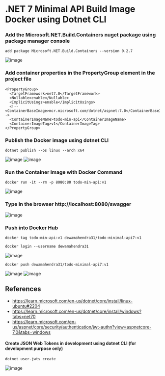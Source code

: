 # .NET 7 Minimal API Build Image Docker using Dotnet CLI

### Add the Microsoft.NET.Build.Containers nuget package using package manager console

```
add package Microsoft.NET.Build.Containers --version 0.2.7
```
![image](https://user-images.githubusercontent.com/31196162/209952797-b0c92560-5d72-46d6-96fc-82f72b53318c.png)

### Add container properties in the PropertyGroup element in the project file
```
<PropertyGroup>
  <TargetFramework>net7.0</TargetFramework>
  <Nullable>enable</Nullable>
  <ImplicitUsings>enable</ImplicitUsings>
  <!--<ContainerBaseImage>mcr.microsoft.com/dotnet/aspnet:7.0</ContainerBaseImage>-->
  <ContainerImageName>todo-min-api</ContainerImageName>
  <ContainerImageTag>v1</ContainerImageTag>
</PropertyGroup>
```

### Publish the Docker image using dotnet CLI

```
dotnet publish --os linux --arch x64
```
![image](https://user-images.githubusercontent.com/31196162/209962610-493fed2c-35dc-4066-b73a-562cc9d3d54f.png)
![image](https://user-images.githubusercontent.com/31196162/209962887-45c9fb48-9ae6-4e5f-8d67-e37b1532ce12.png)


### Run the Container Image with Docker Command
```
docker run -it --rm -p 8080:80 todo-min-api:v1
```
![image](https://user-images.githubusercontent.com/31196162/209968830-1a42cf48-b486-4239-9c77-70dd19e419b3.png)


### Type in the browser http://localhost:8080/swagger
![image](https://user-images.githubusercontent.com/31196162/209963554-ef21ff5c-8c7f-4b49-85c0-2a430efdbbe5.png)

### Push into Docker Hub 
```
docker tag todo-min-api:v1 dewamahendra31/todo-minimal-api7:v1
```
```
docker login --username dewamahendra31
```
![image](https://user-images.githubusercontent.com/31196162/209971038-881031e4-b4f2-4380-b2ec-fd4a0dcb7f47.png)
```
docker push dewamahendra31/todo-minimal-api7:v1
```
![image](https://user-images.githubusercontent.com/31196162/209971707-9d671683-eda5-44a5-9118-a89ed075bd70.png)
![image](https://user-images.githubusercontent.com/31196162/209971940-59e830f9-29a7-4a53-ab1c-c255d47392a2.png)


## References
- https://learn.microsoft.com/en-us/dotnet/core/install/linux-ubuntu#2204
- https://learn.microsoft.com/en-us/dotnet/core/install/windows?tabs=net70
- https://learn.microsoft.com/en-us/aspnet/core/security/authentication/jwt-authn?view=aspnetcore-7.0&tabs=windows

#### Create JSON Web Tokens in development using dotnet CLI (for development purpose only)
```
dotnet user-jwts create
```
![image](https://user-images.githubusercontent.com/31196162/209964196-c9ddfd77-90a4-484b-bff0-3cec1b060b69.png)

